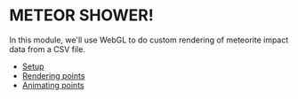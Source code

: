 # METEOR SHOWER!

In this module, we'll use WebGL to do custom rendering of meteorite impact data from a CSV file.

* [Setup](meteorites.md)
* [Rendering points](points.md)
* [Animating points](animated.md)
